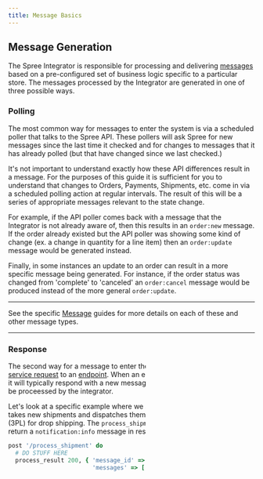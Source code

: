 ```yaml
---
title: Message Basics
---
```


## Message Generation

The Spree Integrator is responsible for processing and delivering [messages](terminology#messages) based on a pre-configured set of business logic specific to a particular store. The messages processed by the Integrator are generated in one of three possible ways.

### Polling

The most common way for messages to enter the system is via a scheduled poller that talks to the Spree API. These pollers will ask Spree for new messages since the last time it checked and for changes to messages that it has already polled (but that have changed since we last checked.)

It's not important to understand exactly how these API differences result in a message. For the purposes of this guide it is sufficient for you to understand that changes to Orders, Payments, Shipments, etc. come in via a scheduled polling action at regular intervals. The result of this will be a series of appropriate messages relevant to the state change.

For example, if the API poller comes back with a message that the Integrator is not already aware of, then this results in an `order:new` message. If the order already existed but the API poller was showing some kind of change (ex. a change in quantity for a line item) then an `order:update` message would be generated instead. 

Finally, in some instances an update to an order can result in a more specific message being generated. For instance, if the order status was changed from 'complete' to 'canceled' an `order:cancel` message would be produced instead of the more general `order:update`.

***
See the specific [Message](messages_overview) guides for more details on each of these and other message types.
***

### Response

The second way for a message to enter the system is in respones to a [service request](terminology#service_requests) to an [endpoint](terminology#endpoints). When an endpoint is processing a message it will typically respond with a new message. That new message can in turn be proceessed by the integrator.

Let's look at a specific example where we are using an integration that takes new shipments and dispatches them to a third party logistics provider (3PL) for drop shipping. The `process_shipment` service of this end point will return a `notification:info` message in response to this service request.

```ruby
post '/process_shipment' do
  # DO STUFF HERE
  process_result 200, { 'message_id' => @message[:message_id],
                        'messages' => [
                          { 'message' => 'notification:info',
                            'payload' => {
                              'subject' => 'Shipment transmitted',
                              'description' => '#H123456 transmitted successfully.'
                            }
                          }
                        ]
                      }
end```

In the above example, we returned a single message in the response but messages generated in this way are technically an array of messages and so it is possible to generate more than one message as part of a service request. For example, if you were designing a service that returned the list of shipments that have shipped since the last check, then you would likely need to return multiple `shipment:confirm` messages.

***
See the [Creating Endpoints](creating_endpoints_tutorial) tutorial for some more detailed examples on how to generate messages in response to processing a service request.
***

### Push

Finally, it is possible to push messages into the Integrator from an external source. 

$$$
Need more docs on message push.
$$$

***
Endpoints should never push messages since they are intended to be a passive consumer of messages. Instead, they should be polled via a message sent from the Integrator so they can return the necessary information.
***

## Service Requests

## Message Delivery

### Successful Delivery

### Failed Delivery

### Error on Delivery

## Message Parameters
